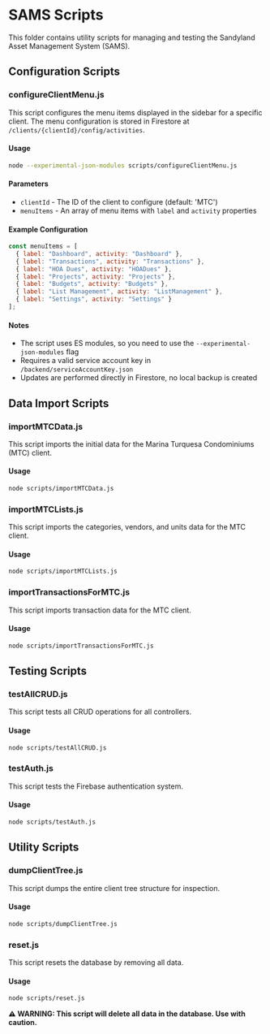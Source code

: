 # SAMS Scripts

This folder contains utility scripts for managing and testing the Sandyland Asset Management System (SAMS).

## Configuration Scripts

### configureClientMenu.js

This script configures the menu items displayed in the sidebar for a specific client. The menu configuration is stored in Firestore at `/clients/{clientId}/config/activities`.

#### Usage

```bash
node --experimental-json-modules scripts/configureClientMenu.js
```

#### Parameters

- `clientId` - The ID of the client to configure (default: 'MTC')
- `menuItems` - An array of menu items with `label` and `activity` properties

#### Example Configuration

```javascript
const menuItems = [
  { label: "Dashboard", activity: "Dashboard" },
  { label: "Transactions", activity: "Transactions" },
  { label: "HOA Dues", activity: "HOADues" },
  { label: "Projects", activity: "Projects" },
  { label: "Budgets", activity: "Budgets" },
  { label: "List Management", activity: "ListManagement" },
  { label: "Settings", activity: "Settings" }
];
```

#### Notes

- The script uses ES modules, so you need to use the `--experimental-json-modules` flag
- Requires a valid service account key in `/backend/serviceAccountKey.json`
- Updates are performed directly in Firestore, no local backup is created

## Data Import Scripts

### importMTCData.js

This script imports the initial data for the Marina Turquesa Condominiums (MTC) client.

#### Usage

```bash
node scripts/importMTCData.js
```

### importMTCLists.js

This script imports the categories, vendors, and units data for the MTC client.

#### Usage

```bash
node scripts/importMTCLists.js
```

### importTransactionsForMTC.js

This script imports transaction data for the MTC client.

#### Usage

```bash
node scripts/importTransactionsForMTC.js
```

## Testing Scripts

### testAllCRUD.js

This script tests all CRUD operations for all controllers.

#### Usage

```bash
node scripts/testAllCRUD.js
```

### testAuth.js

This script tests the Firebase authentication system.

#### Usage

```bash
node scripts/testAuth.js
```

## Utility Scripts

### dumpClientTree.js

This script dumps the entire client tree structure for inspection.

#### Usage

```bash
node scripts/dumpClientTree.js
```

### reset.js

This script resets the database by removing all data.

#### Usage

```bash
node scripts/reset.js
```

**⚠️ WARNING: This script will delete all data in the database. Use with caution.**
